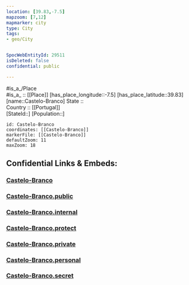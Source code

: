 ```yaml
---
location: [39.83,-7.5] 
mapzoom: [7,12] 
mapmarker: city 
type: City
tags:
- geo/City


SpocWebEntityId: 29511
isDeleted: false
confidential: public

---
```

#is_a_/Place  
#is_a_ :: [[Place]] 
[has_place_longitude::-7.5] 
[has_place_latitude::39.83] 
[name::Castelo-Branco] 
State ::  
Country :: [[Portugal]]  
[StateId::] 
[Population::] 



```leaflet
id: Castelo-Branco
coordinates: [[Castelo-Branco]] 
markerFile: [[Castelo-Branco]] 
defaultZoom: 11 
maxZoom: 18
```


## Confidential Links & Embeds: 

### [Castelo-Branco](/_Standards/Earth/Continent/Europe/Europe~South/Portugal/Districts~Portugal/Castelo_Branco/City/Castelo-Branco.md) 

### [Castelo-Branco.public](/_public/Earth/Continent/Europe/Europe~South/Portugal/Districts~Portugal/Castelo_Branco/City/Castelo-Branco.public.md) 

### [Castelo-Branco.internal](/_internal/Earth/Continent/Europe/Europe~South/Portugal/Districts~Portugal/Castelo_Branco/City/Castelo-Branco.internal.md) 

### [Castelo-Branco.protect](/_protect/Earth/Continent/Europe/Europe~South/Portugal/Districts~Portugal/Castelo_Branco/City/Castelo-Branco.protect.md) 

### [Castelo-Branco.private](/_private/Earth/Continent/Europe/Europe~South/Portugal/Districts~Portugal/Castelo_Branco/City/Castelo-Branco.private.md) 

### [Castelo-Branco.personal](/_personal/Earth/Continent/Europe/Europe~South/Portugal/Districts~Portugal/Castelo_Branco/City/Castelo-Branco.personal.md) 

### [Castelo-Branco.secret](/_secret/Earth/Continent/Europe/Europe~South/Portugal/Districts~Portugal/Castelo_Branco/City/Castelo-Branco.secret.md)

